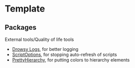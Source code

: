 # Template


## Packages

External tools/Quality of life tools
 - [Drowsy Logs](https://www.youtube.com/watch?v=lRqR4YF8iQs&t=263s), for better logging
 - [ScriptOptions](https://support.unity.com/hc/en-us/articles/210452343-How-to-stop-automatic-assembly-compilation-from-script), for stopping auto-refresh of scripts
 - [PrettyHierarchy](https://github.com/NCEEGEE/PrettyHierarchy/tree/main), for putting colors to hierarchy elements


